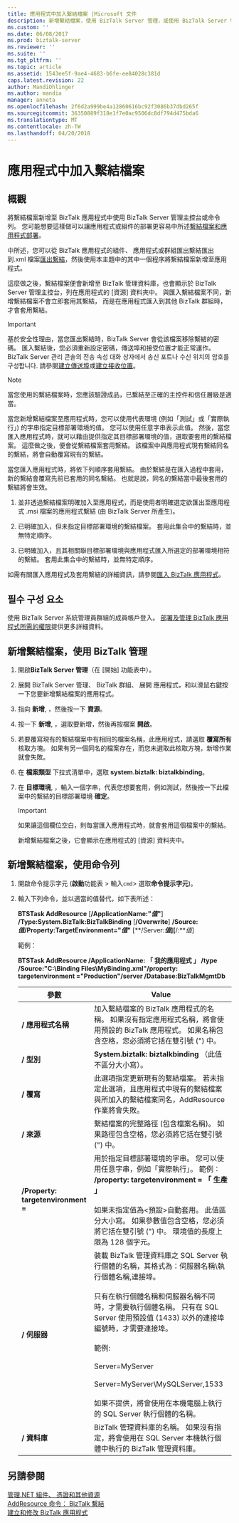 ```yaml
---
title: 應用程式中加入繫結檔案 |Microsoft 文件
description: 新增繫結檔案，使用 BizTalk Server 管理，或使用 BizTalk Server 中的 命令提示字元
ms.custom: ''
ms.date: 06/08/2017
ms.prod: biztalk-server
ms.reviewer: ''
ms.suite: ''
ms.tgt_pltfrm: ''
ms.topic: article
ms.assetid: 1543ee5f-9ae4-4683-b6fe-ee84028c381d
caps.latest.revision: 22
author: MandiOhlinger
ms.author: mandia
manager: anneta
ms.openlocfilehash: 2f6d2a999be4a12860616bc92f3086b37dbd265f
ms.sourcegitcommit: 36350889f318e1f7e0ac9506dc8df794d475bda6
ms.translationtype: MT
ms.contentlocale: zh-TW
ms.lasthandoff: 04/20/2018
---
```

# <a name="add-a-binding-file-to-an-application"></a>應用程式中加入繫結檔案

## <a name="overview"></a>概觀
將繫結檔案新增至 BizTalk 應用程式中使用 BizTalk Server 管理主控台或命令列。 您可能想要這樣做可以讓應用程式或組件的部署更容易中所述[繫結檔案和應用程式部署](../core/binding-files-and-application-deployment.md)。  
  
 中所述，您可以從 BizTalk 應用程式的組件、 應用程式或群組匯出繫結匯出到.xml 檔案[匯出繫結](../core/exporting-bindings6.md)，然後使用本主題中的其中一個程序將繫結檔案新增至應用程式。  
  
 這麼做之後，繫結檔案便會新增至 BizTalk 管理資料庫，也會顯示於 BizTalk Server 管理主控台，列在應用程式的 [資源] 資料夾中。 與匯入繫結檔案不同，新增繫結檔案不會立即套用其繫結， 而是在應用程式匯入到其他 BizTalk 群組時，才會套用繫結。  
  
> [!IMPORTANT]
>  基於安全性理由，當您匯出繫結時，BizTalk Server 會從該檔案移除繫結的密碼。 匯入繫結後，您必須重新設定密碼，傳送埠和接受位置才能正常運作。 BizTalk Server 관리 콘솔의 전송 속성 대화 상자에서 송신 포트나 수신 위치의 암호를 구성합니다. 請參閱[建立傳送埠](../core/how-to-create-a-send-port2.md)或[建立接收位置](../core/how-to-create-a-receive-location.md)。  
  
> [!NOTE]
>  當您使用的繫結檔案時，您應該驗證成品，已繫結至正確的主控件和信任層級是適當。  
  
 當您新增繫結檔案至應用程式時，您可以使用代表環境 (例如「測試」或「實際執行」) 的字串指定目標部署環境的值。 您可以使用任意字串表示此值。 然後，當您匯入應用程式時，就可以藉由提供指定其目標部署環境的值，選取要套用的繫結檔案。 這麼做之後，便會從繫結檔案套用繫結。 該檔案中與應用程式現有繫結同名的繫結，將會自動覆寫現有的繫結。  
  
 當您匯入應用程式時，將依下列順序套用繫結。 由於繫結是在匯入過程中套用，新的繫結會覆寫先前已套用的同名繫結。 也就是說，同名的繫結當中最後套用的繫結將會生效。  
  
1.  並非透過繫結檔案明確加入至應用程式，而是使用者明確選定欲匯出至應用程式 .msi 檔案的應用程式繫結 (由 BizTalk Server 所產生)。  
  
2.  已明確加入，但未指定目標部署環境的繫結檔案。 套用此集合中的繫結時，並無特定順序。  
  
3.  已明確加入，且其相關聯目標部署環境與應用程式匯入所選定的部署環境相符的繫結。 套用此集合中的繫結時，並無特定順序。  
  
 如需有關匯入應用程式及套用繫結的詳細資訊，請參閱[匯入 BizTalk 應用程式](../core/how-to-import-a-biztalk-application.md)。  
  
## <a name="prerequisites"></a>필수 구성 요소  
使用 BizTalk Server 系統管理員群組的成員帳戶登入。 [部署及管理 BizTalk 應用程式所需的權限](../core/permissions-required-for-deploying-and-managing-a-biztalk-application.md)提供更多詳細資料。
  
## <a name="add-a-binding-file-using-biztalk-administration"></a>新增繫結檔案，使用 BizTalk 管理  
  
1.  開啟**BizTalk Server 管理**（在 [開始] 功能表中）。
  
2.  展開 BizTalk Server 管理、 BizTalk 群組、 展開 應用程式，和以滑鼠右鍵按一下您要新增繫結檔案的應用程式。  
  
3.  指向 **新增**, ，然後按一下  **資源**。  
  
4.  按一下  **新增**, ，選取要新增，然後再按檔案 **開啟**。  
  
5.  若要覆寫現有的繫結檔案中有相同的檔案名稱，此應用程式，請選取 **覆寫所有** 核取方塊。 如果有另一個同名的檔案存在，而您未選取此核取方塊，新增作業就會失敗。  
  
6.  在 **檔案類型** 下拉式清單中，選取 **system.biztalk: biztalkbinding**。  
  
7.  在 **目標環境**, ，輸入一個字串，代表您想要套用，例如測試，然後按一下此檔案中的繫結的目標部署環境 **確定**。  
  
    > [!IMPORTANT]
    >  如果讓這個欄位空白，則每當匯入應用程式時，就會套用這個檔案中的繫結。  
  
     新增繫結檔案之後，它會顯示在應用程式的 [資源] 資料夾中。  
  
## <a name="add-a-binding-file-using-the-command-line"></a>新增繫結檔案，使用命令列  
  
1.  開啟命令提示字元 (**啟動**功能表 > 輸入`cmd`> 選取**命令提示字元**)。  
  
2.  輸入下列命令，並以適當的值替代，如下表所述：  
  
     **BTSTask AddResource** [**/ApplicationName:"***值***"**] **/Type:System.BizTalk:BizTalkBinding** [**/Overwrite**] **/Source:***值***/Property:TargetEnvironment="***值***"** [**/Server:***值*][**/:***值*]  
  
     範例：  
  
     **BTSTask AddResource /ApplicationName: 「 我的應用程式 」 /type /Source:"C:\Binding Files\MyBinding.xml"/property: targetenvironment ="Production"/server /Database:BizTalkMgmtDb**  
  
    |參數|Value|  
    |---------------|-----------|  
    |**/ 應用程式名稱**|加入繫結檔案的 BizTalk 應用程式的名稱。 如果沒有指定應用程式名稱，將會使用預設的 BizTalk 應用程式。 如果名稱包含空格，您必須將它括在雙引號 (") 中。|  
    |**/ 型別**|**System.biztalk: biztalkbinding** （此值不區分大小寫）。|  
    |**/ 覆寫**|此選項指定更新現有的繫結檔案。 若未指定此選項，且應用程式中現有的繫結檔案與所加入的繫結檔案同名，AddResource 作業將會失敗。|  
    |**/ 來源**|繫結檔案的完整路徑 (包含檔案名稱)。 如果路徑包含空格，您必須將它括在雙引號 (") 中。|  
    |**/Property: targetenvironment =**|用於指定目標部署環境的字串。 您可以使用任意字串，例如「實際執行」。 範例︰ **/property: targetenvironment = 「 生產 」**<br /><br /> 如果未指定值為\<預設\>自動套用。 此值區分大小寫。 如果參數值包含空格，您必須將它括在雙引號 (") 中。 環境值的長度上限為 128 個字元。|  
    |**/ 伺服器**|裝載 BizTalk 管理資料庫之 SQL Server 執行個體的名稱，其格式為：伺服器名稱\執行個體名稱,連接埠。<br /><br /> 只有在執行個體名稱和伺服器名稱不同時，才需要執行個體名稱。 只有在 SQL Server 使用預設值 (1433) 以外的連接埠編號時，才需要連接埠。<br /><br /> 範例:<br /><br /> Server=MyServer<br /><br /> Server=MyServer\MySQLServer,1533<br /><br /> 如果不提供，將會使用在本機電腦上執行的 SQL Server 執行個體的名稱。|  
    |**/ 資料庫**|BizTalk 管理資料庫的名稱。 如果沒有指定，將會使用在 SQL Server 本機執行個體中執行的 BizTalk 管理資料庫。|  
  
## <a name="see-also"></a>另請參閱  
 [管理.NET 組件、 憑證和其他資源](../core/managing-net-assemblies-certificates-and-other-resources.md)   
 [AddResource 命令： BizTalk 繫結](../core/addresource-command-biztalk-binding.md)   
 [建立和修改 BizTalk 應用程式](../core/creating-and-modifying-biztalk-applications.md)